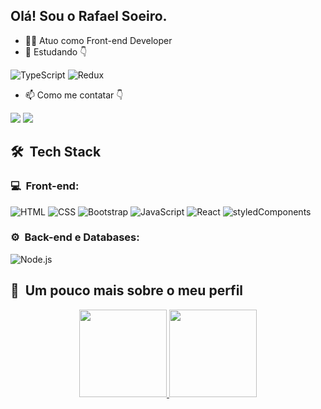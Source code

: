 ## Olá! Sou o Rafael Soeiro.

- 👨‍💻 Atuo como Front-end Developer
- 🌱 Estudando 👇

![TypeScript](https://img.shields.io/badge/-TypeScript-333333?style=flat&logo=typescript&logoColor=2D79C7)
![Redux](https://img.shields.io/badge/-Redux-333333?style=flat&logo=redux&logoColor=764abc)
- 📫 Como me contatar 👇
<div>
  <a href="https://www.linkedin.com/in/rafael-soeiro-a8889a193/" target="blank"><img src="https://img.shields.io/badge/Linkedin-%2Fin%2Frafael--soeiro%2F-blue"></a> 
  <a href="https://www.linkedin.com/in/rafael-soeiro-a8889a193/" target="_blank"><img src="https://img.shields.io/badge/Email-rafaelssoeiro%40gmail.com-red" target="_blank"></a> 
</div>

<h2> 🛠 &nbsp;Tech Stack</h2>
<h3>💻 &nbsp;Front-end:</h3>

![HTML](https://img.shields.io/badge/-HTML-333333?style=flat&logo=HTML5)
![CSS](https://img.shields.io/badge/-CSS-333333?style=flat&logo=CSS3&logoColor=1572B6)
![Bootstrap](https://img.shields.io/badge/-bootstrap-333333?style=flat&logo=bootstrap&logoColor=blueviolet)
![JavaScript](https://img.shields.io/badge/-JavaScript-333333?style=flat&logo=javascript)
![React](https://img.shields.io/badge/-React-333333?style=flat&logo=react)
![styledComponents](https://img.shields.io/badge/-StyledComponents-333333?style=flat&logo=styledcomponents)



<h3>⚙️ &nbsp;Back-end e Databases:</h3>

![Node.js](https://img.shields.io/badge/-Node.js-333333?style=flat&logo=node.js)
<!-- ![MongoDB](https://img.shields.io/badge/-MongoDB-333333?style=flat&logo=mongodb) -->


<h2>🚀 &nbsp;Um pouco mais sobre o meu perfil</h2>
<div  align="center">
  <a href="https://github.com/rafaelsoeiro">
  <img height="140em" src="https://github-readme-stats.vercel.app/api?username=rafaelsoeiro&show_icons=true&theme=dracula&include_all_commits=true&count_private=true"/>
  <img height="140em" src="https://github-readme-stats.vercel.app/api/top-langs/?username=rafaelsoeiro&layout=compact&langs_count=7&theme=dracula"/>
</div>

